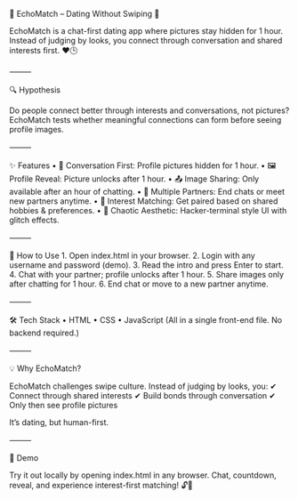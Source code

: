 🌟 EchoMatch – Dating Without Swiping 💬

EchoMatch is a chat-first dating app where pictures stay hidden for 1 hour. Instead of judging by looks, you connect through conversation and shared interests first. ❤️🕒

⸻

🔍 Hypothesis

Do people connect better through interests and conversations, not pictures?
EchoMatch tests whether meaningful connections can form before seeing profile images.

⸻

✨ Features
	•	💬 Conversation First: Profile pictures hidden for 1 hour.
	•	🖼️ Profile Reveal: Picture unlocks after 1 hour.
	•	📤 Image Sharing: Only available after an hour of chatting.
	•	🔄 Multiple Partners: End chats or meet new partners anytime.
	•	🎯 Interest Matching: Get paired based on shared hobbies & preferences.
	•	🎨 Chaotic Aesthetic: Hacker-terminal style UI with glitch effects.

⸻

🚀 How to Use
	1.	Open index.html in your browser.
	2.	Login with any username and password (demo).
	3.	Read the intro and press Enter to start.
	4.	Chat with your partner; profile unlocks after 1 hour.
	5.	Share images only after chatting for 1 hour.
	6.	End chat or move to a new partner anytime.

⸻

🛠️ Tech Stack
	•	HTML
	•	CSS
	•	JavaScript
(All in a single front-end file. No backend required.)

⸻

💡 Why EchoMatch?

EchoMatch challenges swipe culture. Instead of judging by looks, you:
✔ Connect through shared interests
✔ Build bonds through conversation
✔ Only then see profile pictures

It’s dating, but human-first.

⸻

🎉 Demo

Try it out locally by opening index.html in any browser.
Chat, countdown, reveal, and experience interest-first matching! 🔓💬


